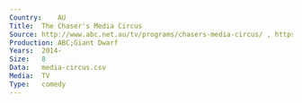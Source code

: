 ```yaml
---
Country:	AU
Title:	The Chaser's Media Circus
Source:	http://www.abc.net.au/tv/programs/chasers-media-circus/ , https://www.youtube.com/channel/UCEZooHkh_VWfYUWpCniZwpg
Production:	ABC;Giant Dwarf
Years:	2014-
Size:	8
Data:	media-circus.csv
Media:	TV
Type:	comedy
---
```

